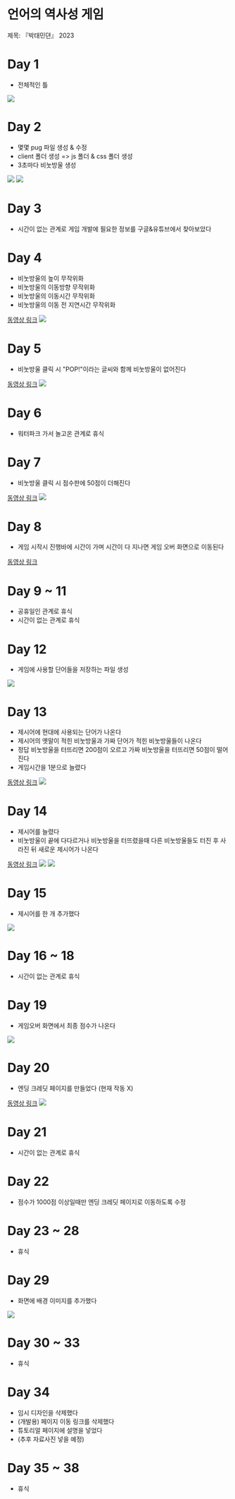 # 언어의 역사성 게임

제목: 『박태민뎐』 2023

# Day 1

- 전체적인 틀

<img src="readmeFiles/Day1.png">

# Day 2

- 몇몇 pug 파일 생성 & 수정
- client 폴더 생성 => js 폴더 & css 폴더 생성
- 3초마다 비눗방울 생성

<img src="readmeFiles/Day2-1.png">
<img src="readmeFiles/Day2-2.png">

# Day 3

- 시간이 없는 관계로 게임 개발에 필요한 정보를 구글&유튜브에서 찾아보았다

# Day 4

- 비눗방울의 높이 무작위화
- 비눗방울의 이동방향 무작위화
- 비눗방울의 이동시간 무작위화
- 비눗방울의 이동 전 지연시간 무작위화

<a href="https://youtu.be/HwGZrWtMuww">동영상 링크</a>
<img src="readmeFiles/Day4-2.png">

# Day 5

- 비눗방울 클릭 시 "POP!"이라는 글씨와 함께 비눗방울이 없어진다

<a href="https://youtu.be/c8gdUXwNl04">동영상 링크</a>
<img src="readmeFiles/Day5-2.png">

# Day 6

- 워터파크 가서 놀고온 관계로 휴식

# Day 7

- 비눗방울 클릭 시 점수판에 50점이 더해진다

<a href="https://youtu.be/MLAEZjE0El0">동영상 링크</a>
<img src="readmeFiles/Day7-2.png">

# Day 8

- 게임 시작시 진행바에 시간이 가며 시간이 다 지나면 게임 오버 화면으로 이동된다

<a href="https://youtu.be/Xj5Z9qDocuU">동영상 링크</a>

# Day 9 ~ 11

- 공휴일인 관계로 휴식
- 시간이 없는 관계로 휴식

# Day 12

- 게임에 사용할 단어들을 저장하는 파일 생성

<img src="readmeFiles/Day12-1.png">

# Day 13

- 제시어에 현대에 사용되는 단어가 나온다
- 제시어의 옛말이 적힌 비눗방울과 가짜 단어가 적힌 비눗방울들이 나온다
- 정답 비눗방울을 터뜨리면 200점이 오르고 가짜 비눗방울을 터뜨리면 50점이 떨어진다
- 게임시간을 1분으로 늘렸다

<a href="https://youtu.be/MX-424Vp82I">동영상 링크</a>
<img src="readmeFiles/Day13-2.png">

# Day 14

- 제시어를 늘렸다
- 비눗방울이 끝에 다다르거나 비눗방울을 터뜨렸을때 다른 비눗방울들도 터진 후 사라진 뒤 새로운 제시어가 나온다

<a href="https://youtu.be/4U6ICw0L_UU">동영상 링크</a>
<img src="readmeFiles/Day14-2.png">
<img src="readmeFiles/Day14-3.png">

# Day 15

- 제시어를 한 개 추가했다

<img src="readmeFiles/Day15-1.png">

# Day 16 ~ 18

- 시간이 없는 관계로 휴식

# Day 19

- 게임오버 화면에서 최종 점수가 나온다

<img src="readmeFiles/Day19-1.png">

# Day 20

- 엔딩 크레딧 페이지를 만들었다 (현재 작동 X)

<a href="https://youtu.be/WfKJdYj3AWY">동영상 링크</a>
<img src="readmeFiles/Day20-2.png">

# Day 21

- 시간이 없는 관계로 휴식

# Day 22

- 점수가 1000점 이상일때만 엔딩 크레딧 페이지로 이동하도록 수정

# Day 23 ~ 28

- 휴식

# Day 29

- 화면에 배경 이미지를 추가했다

<img src="readmeFiles/Day29-1.png">

# Day 30 ~ 33

- 휴식

# Day 34

- 임시 디자인을 삭제했다
- (개발용) 페이지 이동 링크를 삭제했다
- 튜토리얼 페이지에 설명을 넣었다
- (추후 자료사진 넣을 예정)

# Day 35 ~ 38

- 휴식